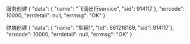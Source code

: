 
服务创建
{
"data": {
"name": "飞滴出行service",
"sid": 914117
},
"errcode": 10000,
"errdetail": null,
"errmsg": "OK"
}


终端创建
{
"data": {
"name": "车辆1",
"tid": 661216169,
"sid": 914117
},
"errcode": 10000,
"errdetail": null,
"errmsg": "OK"
}